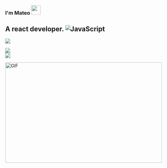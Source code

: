 ### I'm Mateo <img src="https://raw.githubusercontent.com/aemmadi/aemmadi/master/wave.gif" width="30px">

## A react developer. ![JavaScript](https://img.shields.io/badge/-JavaScript-black?style=flat-square&logo=javascript)

<img src='https://www.codewars.com/users/911mateo911/badges/large' />

![](https://github-readme-streak-stats.herokuapp.com/?user=911mateo911&theme=radical&hide_border=false)<br/>
![](https://github-readme-stats.vercel.app/api/top-langs/?username=911mateo911&theme=radical&hide_border=false&include_all_commits=true&count_private=true&layout=compact)

<img align="center" alt="GIF" src="https://github.com/abhisheknaiidu/abhisheknaiidu/blob/master/code.gif?raw=true" width="500" height="320" />

<br />

<p style='margin: 10px' ></p>
